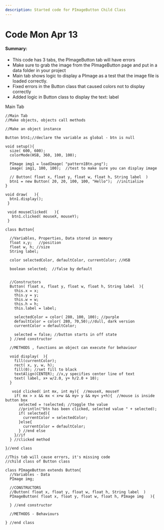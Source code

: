 ```yaml
---
description: Started code for PImageButton Child Class
---
```


# Code Mon Apr 13

#### Summary:           &#x20;

* This code has 3 tabs, the PImageButton tab will have errors
* Make sure to grab the image from the PImageButton page and put in a data folder in your    project
* Main tab shows logic to display a PImage as a test that the image file is loaded correctly.
* Fixed errors in the Button class that caused colors not to display correctly
* Added logic in Button class to display the text: label

Main Tab&#x20;

```
//Main Tab
//Make objects, objects call methods

//Make an object instance

Button btn1;//declare the variable as global - btn is null

void setup(){
  size( 600, 600);
  colorMode(HSB, 360, 100, 100);
  
  PImage img1 = loadImage( "pattern1Btn.png");
  image( img1, 100, 100);  //test to make sure you can display image
  
  // Button( float x, float y, float w, float h, String label  )
  btn1 = new Button( 20, 20, 100, 100, "Hello");  //initialize
}

void draw(   ){
  btn1.display();
 }
 
 void mouseClicked(   ){
   btn1.clicked( mouseX, mouseY);
 }
```

```
class Button{
  
  //Variables, Properties, Data stored in memory
  float x,y;   //position
  float w, h; //size
  String label;
  
  color selectedColor, defaultColor, currentColor; //HSB
  
  boolean selected;  //false by default
  
  
  //Constructors
  Button( float x, float y, float w, float h, String label  ){
    this.x = x;
    this.y = y;
    this.w = w;
    this.h = h;
    this.label = label;
    
    selectedColor = color( 280, 100, 100); //purple
    defaultColor = color( 280, 70,50);//dull, dark version
    currentColor = defaultColor;
    
    selected = false; //button starts in off state
  } //end constructor
  
  //METHODS , functions an object can execute for behaviour
  
  void display(  ){
    fill(currentColor);
    rect( x, y, w, h); 
    fill(0); //set fill to black
    textAlign(CENTER); //x,y specifies center line of text
    text( label, x+ w/2.0, y+ h/2.0 + 10);
  }
  
   void clicked( int mx, int my){  //mouseX, mouseY
    if( mx > x && mx < x+w && my> y && my< y+h){  //mouse is inside button box
      selected = !selected; //toggle the value 
      //println("btn has been clicked, selected value " + selected);
      if( selected){
        currentColor = selectedColor;
      }else{
        currentColor = defaultColor;
      } //end else
    }//if 
  } //clicked method
    
}//end class
```

```
//This tab will cause errors, it's missing code
//child class of Button class

class PImageButton extends Button{
  //Variables - Data
  PImage img;
  
  //CONSTRUCTORS
  //Button( float x, float y, float w, float h, String label  )
  PImageButton( float x, float y, float w, float h, PImage img   ){
    
  } //end constructor
  
  //METHODS - Behaviours
  
} //end class
```
